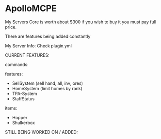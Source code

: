 # ApolloMCPE

My Servers Core is worth about $300 if you wish to buy it you must pay full price. 

There are features being added constantly 

My Server Info: Check plugin.yml

CURRENT FEATURES: 

commands: 

features:

- SellSystem (sell hand, all, inv, ores)
- HomeSystem (limit homes by rank)
- TPA-System
- StaffStatus

items: 

- Hopper
- Shulkerbox

STILL BEING WORKED ON / ADDED: 
